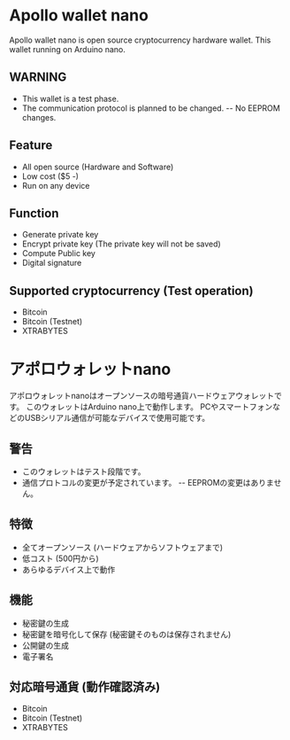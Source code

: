 Apollo wallet nano
==================
Apollo wallet nano is open source cryptocurrency hardware wallet.
This wallet running on Arduino nano.

## WARNING
- This wallet is a test phase.
- The communication protocol is planned to be changed.
-- No EEPROM changes.

## Feature
- All open source (Hardware and Software)
- Low cost ($5 -)
- Run on any device

## Function
- Generate private key
- Encrypt private key (The private key will not be saved)
- Compute Public key
- Digital signature

## Supported cryptocurrency (Test operation)
- Bitcoin
- Bitcoin (Testnet)
- XTRABYTES

アポロウォレットnano
==================
アポロウォレットnanoはオープンソースの暗号通貨ハードウェアウォレットです。
このウォレットはArduino nano上で動作します。
PCやスマートフォンなどのUSBシリアル通信が可能なデバイスで使用可能です。

## 警告
- このウォレットはテスト段階です。
- 通信プロトコルの変更が予定されています。
-- EEPROMの変更はありません。

## 特徴
- 全てオープンソース (ハードウェアからソフトウェアまで)
- 低コスト (500円から)
- あらゆるデバイス上で動作

## 機能
- 秘密鍵の生成
- 秘密鍵を暗号化して保存 (秘密鍵そのものは保存されません)
- 公開鍵の生成
- 電子署名

## 対応暗号通貨 (動作確認済み)
- Bitcoin
- Bitcoin (Testnet)
- XTRABYTES
